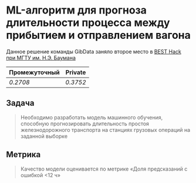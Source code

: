 # ML-алгоритм для прогноза длительности процесса между прибытием и отправлением вагона

Данное решение команды GibData заняло второе место в [BEST Hack при МГТУ им. Н.Э. Баумана](https://vk.com/besthack2023)

Промежуточный | Private
--- | ---
*0.2708* | *0.3752*

## Задача
> Необходимо разработать модель машинного обучения, способную
прогнозировать длительность простоя железнодорожного транспорта на
станциях грузовых операций на заданной выборке

## Метрика
> Качество модели оценивается по метрике «Доля предсказаний с ошибкой <12 ч»
